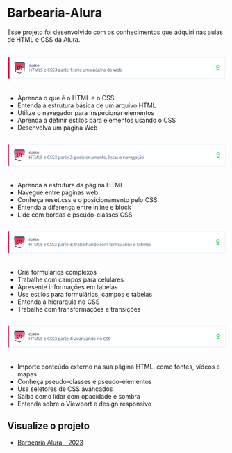 # Barbearia-Alura
Esse projeto foi desenvolvido com os conhecimentos que adquiri nas aulas de HTML e CSS da Alura.
<br>
<br>
<div>
<img alt="imagem curso HTML e CSS parte 1" src="https://github.com/Feuchard/Barbearia-Alura/blob/main/assets/img/html-css-parte-1.png">
<br>
<br>
  <ul>
    <li>Aprenda o que é o HTML e o CSS</li>
    <li>Entenda a estrutura básica de um arquivo HTML</li>
    <li>Utilize o navegador para inspecionar elementos</li>
    <li>Aprenda a definir estilos para elementos usando o CSS</li>
    <li>Desenvolva um página Web</li>
</div>  

##
<div>
<img alt="imagem curso HTML e CSS parte 2" src="https://github.com/Feuchard/Barbearia-Alura/blob/main/assets/img/html-css-parte-2.png">
<br>
<br>
  <ul>
    <li>Aprenda a estrutura da página HTML</li>
    <li>Navegue entre páginas web</li>
    <li>Conheça reset.css e o posicionamento pelo CSS</li>
    <li>Entenda a diferença entre inline e block</li>
    <li>Lide com bordas e pseudo-classes CSS</li>
</div>  

##
  <div>
<img alt="imagem curso HTML e CSS parte 3" src="https://github.com/Feuchard/Barbearia-Alura/blob/main/assets/img/html-css-parte-3.png">
<br>
<br>
  <ul>
    <li>Crie formulários complexos</li>
    <li>Trabalhe com campos para celulares</li>
    <li>Apresente informações em tabelas</li>
    <li>Use estilos para formulários, campos e tabelas</li>
    <li>Entenda a hierarquia no CSS</li>
    <li>Trabalhe com transformações e transições</li>
</div>  

##
<div>
<img alt="imagem curso HTML e CSS parte 4" src="https://github.com/Feuchard/Barbearia-Alura/blob/main/assets/img/html-css-parte-4.png">
<br>
<br>
  <ul>
    <li>Importe conteúdo externo na sua página HTML, como fontes, vídeos e mapas</li>
    <li>Conheça pseudo-classes e pseudo-elementos</li>
    <li>Use seletores de CSS avançados</li>
    <li>Saiba como lidar com opacidade e sombra</li>
    <li>Entenda sobre o Viewport e design responsivo</li>
</div>  
  
## Visualize o projeto
  
  <ul>
    <li><a href="https://feuchard.github.io/Barbearia-Alura/" target="_blank">Barbearia Alura - 2023</li>
  </ul>
